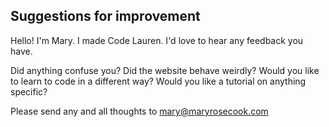 ## Suggestions for improvement

Hello! I'm Mary. I made Code Lauren. I'd love to hear any feedback you have.

Did anything confuse you? Did the website behave weirdly? Would you like to learn to code in a different way? Would you like a tutorial on anything specific?

Please send any and all thoughts to [mary@maryrosecook.com](mailto:mary@maryrosecook.com)
